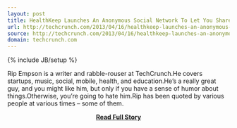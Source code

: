 ```yaml
---
layout: post
title: HealthKeep Launches An Anonymous Social Network To Let You Share And Track Health Information
url: http://techcrunch.com/2013/04/16/healthkeep-launches-an-anonymous-social-network-to-let-you-share-and-track-health-information/
source: http://techcrunch.com/2013/04/16/healthkeep-launches-an-anonymous-social-network-to-let-you-share-and-track-health-information/
domain: techcrunch.com
---
```

{% include JB/setup %}<p>Rip Empson is a writer and rabble-rouser at TechCrunch.He covers startups, music, social, mobile, health, and education.He’s a really great guy, and you might like him, but only if you have a sense of humor about things.Otherwise, you’re going to hate him.Rip has been quoted by various people at various times – some of them.</p>
<center><p><a href="http://techcrunch.com/2013/04/16/healthkeep-launches-an-anonymous-social-network-to-let-you-share-and-track-health-information/" style='padding:25px; font-sze:18px; font-weight: bold;'>Read Full Story</a></p></center>
